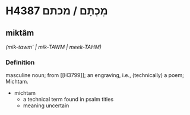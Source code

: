 # H4387 מִכְתָּם / מכתם

## miktâm

_(mik-tawm' | mik-TAWM | meek-TAHM)_

### Definition

masculine noun; from [[H3799]]; an engraving, i.e., (technically) a poem; Michtam.

- michtam
    - a technical term found in psalm titles
    - meaning uncertain
